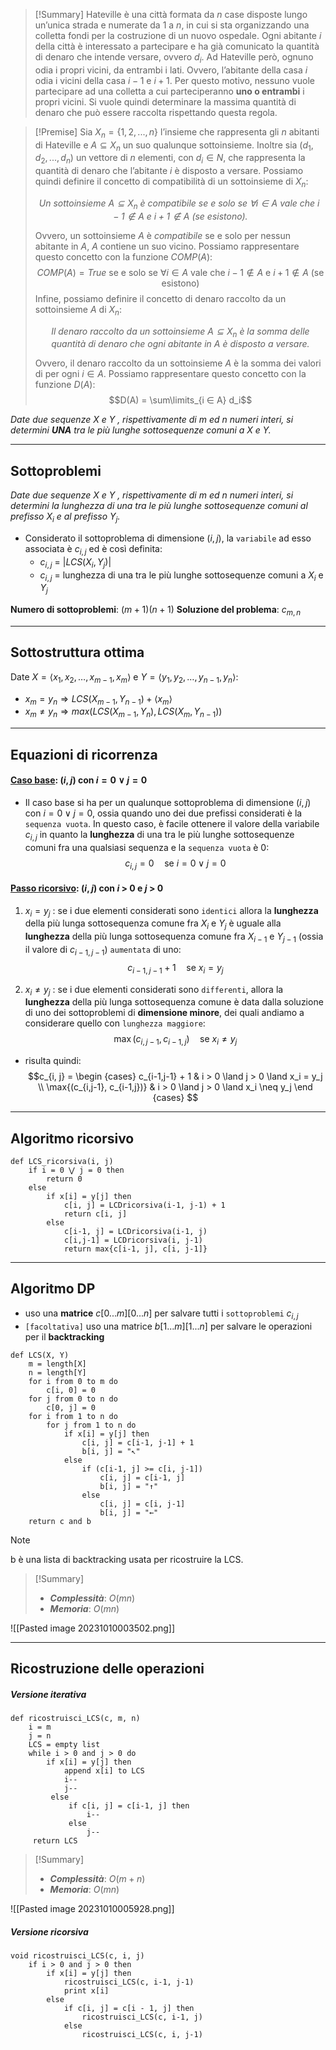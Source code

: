 
>[!Summary]
>Hateville è una città formata da $n$ case disposte lungo un’unica strada e numerate da $1$ a $n$, in cui si sta organizzando una colletta fondi per la costruzione di un nuovo ospedale. 
>Ogni abitante $i$ della città è interessato a partecipare e ha già comunicato la quantità di denaro che intende versare, ovvero $d_i$. 
>Ad Hateville però, ognuno odia i propri vicini, da entrambi i lati. 
>Ovvero, l’abitante della casa $i$ odia i vicini della casa $i − 1$ e $i + 1$. Per questo motivo, nessuno vuole partecipare ad una colletta a cui parteciperanno **uno o entrambi** i propri vicini. 
>Si vuole quindi determinare la massima quantità di denaro che può essere raccolta rispettando questa regola.

>[!Premise]
>Sia $X_n = \{1, 2, . . . , n\}$ l’insieme che rappresenta gli $n$ abitanti di Hateville e $A ⊆ X_n$ un suo qualunque sottoinsieme. Inoltre sia $(d_1, d_2, . . . , d_n)$ un vettore di $n$ elementi, con $d_i ∈ N$, che rappresenta la quantità di denaro che l’abitante $i$ è disposto a versare.
>Possiamo quindi definire il concetto di compatibilità di un sottoinsieme di $X_n$:
>
>*<center>Un sottoinsieme $A ⊆ X_n$ è compatibile se e solo se $∀i ∈ A$ vale che $i − 1 \not\in A$ e $i + 1 \not\in A$ (se esistono).</center>*
>
>Ovvero, un sottoinsieme $A$ è $compatibile$ se e solo per nessun abitante in $A$, $A$ contiene un suo vicino. Possiamo rappresentare questo concetto con la funzione $COMP(A)$:
>$$COMP(A) = True \text{ se e solo se } ∀i ∈ A \text{ vale che } i − 1 \not\in A \text{ e } i + 1 \not\in A \text{ (se esistono) }$$
>Infine, possiamo definire il concetto di denaro raccolto da un sottoinsieme $A$ di $X_n$:
>
>*<center>Il denaro raccolto da un sottoinsieme $A ⊆ X_n$ è la somma delle quantità di denaro che ogni abitante in $A$ è disposto a versare.</center>*
>
>Ovvero, il denaro raccolto da un sottoinsieme $A$ è la somma dei valori di per ogni $i ∈ A$. Possiamo rappresentare questo concetto con la funzione $D(A)$: $$D(A) = \sum\limits_{i ∈ A} d_i$$

*Date due sequenze $X$ e $Y$ , rispettivamente di $m$ ed $n$ numeri interi, si determini **UNA** tra le più lunghe sottosequenze comuni a $X$ e $Y$.*

---
## Sottoproblemi

*Date due sequenze $X$ e $Y$ , rispettivamente di $m$ ed $n$ numeri interi, si determini la lunghezza di una tra le più lunghe sottosequenze comuni al prefisso $X_i$ e al prefisso $Y_j$.*

- Considerato il sottoproblema di dimensione $(i, j)$, la `variabile` ad esso associata è $c_{i,j}$ ed è così definita:
	- $c_{i,j}$ = $|LCS(X_i, Y_j)|$
	- $c_{i,j}$ = lunghezza di una tra le più lunghe sottosequenze comuni a $X_i$ e $Y_j$

**Numero di sottoproblemi**: $(m+1)(n+1)$
**Soluzione del problema**: $c_{m, n}$

---
## Sottostruttura ottima

Date $X=⟨x_1, x_2, …, x_{m-1}, x_m⟩$ e $Y=⟨y_1, y_2, …, y_{n-1}, y_n⟩$:

- $x_m = y_n \Rightarrow LCS(X_{m-1}, Y_{n-1}) + ⟨x_m⟩$
- $x_m \neq y_n \Rightarrow max(LCS(X_{m-1}, Y_{n}), LCS(X_{m}, Y_{n-1}))$ 

---
## Equazioni di ricorrenza
#### <u>**Caso base**</u>: $(i, j)$ con $i = 0 ∨ j = 0$
- Il caso base si ha per un qualunque sottoproblema di dimensione $(i, j)$ con $i = 0 \lor j = 0$, ossia quando uno dei due prefissi considerati è la `sequenza vuota`.
	In questo caso, è facile ottenere il valore della variabile $c_{i,j}$ in quanto la **lunghezza** di una tra le più lunghe sottosequenze comuni fra una qualsiasi sequenza e la `sequenza vuota` è 0:
$$ c_{i,j} = 0 \quad\text{se } i = 0 \lor j = 0 $$

#### <u>**Passo ricorsivo**</u>: $(i, j)$ con $i$ > 0 e $j$ > 0
1. $x_i = y_j$ : 
	se i due elementi considerati sono `identici` allora la **lunghezza** della più lunga sottosequenza comune fra $X_i$ e $Y_j$ è uguale alla **lunghezza** della più lunga sottosequenza comune fra $X_{i−1}$ e $Y_{j−1}$ (ossia il valore di $c_{i−1,j−1}$) `aumentata` di uno:
$$c_{i-1,j-1} + 1 \quad\text{se } x_i = y_j$$

2. $x_i \neq y_j$ : 
	se i due elementi considerati sono `differenti`, allora la **lunghezza** della più lunga sottosequenza comune è data dalla soluzione di uno dei sottoproblemi di **dimensione minore**, dei quali andiamo a considerare quello con `lunghezza maggiore`: 
$$\max{(c_{i,j-1}, c_{i-1,j})} \quad\text{se } x_i \neq y_j$$
- risulta quindi:
$$c_{i, j} = 
\begin {cases} 
c_{i-1,j-1} + 1 & i > 0 \land j > 0 \land x_i = y_j \\
\max{(c_{i,j-1}, c_{i-1,j})} & i > 0 \land j > 0 \land x_i \neq y_j
\end {cases}
$$
---
## Algoritmo ricorsivo

``` Pseudocodice TI:"LCS_ricorsiva" "FOLD"
def LCS_ricorsiva(i, j)
	if i = 0 ⋁ j = 0 then 
		return 0 
	else 
		if x[i] = y[j] then 
			c[i, j] = LCDricorsiva(i-1, j-1) + 1 
			return c[i, j] 
		else 
			c[i-1, j] = LCDricorsiva(i-1, j) 
			c[i,j-1] = LCDricorsiva(i, j-1) 
			return max{c[i-1, j], c[i, j-1]}
```

---
## Algoritmo DP

- uso una **matrice** $c[0...m][0...n]$ per salvare tutti i `sottoproblemi` $c_{i, j}$
- `[facoltativa]` uso una matrice $b[1...m][1...n]$ per salvare le operazioni per il **backtracking**

``` Pseudocodice TI:"LCS" "FOLD"
def LCS(X, Y) 
	m = length[X]
	n = length[Y]
	for i from 0 to m do
		c[i, 0] = 0
	for j from 0 to n do
		c[0, j] = 0
	for i from 1 to n do
		for j from 1 to n do
			if x[i] = y[j] then
				c[i, j] = c[i-1, j-1] + 1
				b[i, j] = "↖"
			else
				if (c[i-1, j] >= c[i, j-1])
					c[i, j] = c[i-1, j]
					b[i, j] = "↑"
				else 
					c[i, j] = c[i, j-1]
					b[i, j] = "←"
	return c and b
```

>[!Note]
>b è una lista di backtracking usata per ricostruire la LCS.

> [!Summary]
> - ***Complessità***: $O(mn)$
> - ***Memoria***: $O(mn)$

![[Pasted image 20231010003502.png]]


---
## Ricostruzione delle operazioni

##### Versione iterativa

``` Pseudocodice TI:"ricostruisci_LCS" "FOLD"
def ricostruisci_LCS(c, m, n)
	i = m
	j = n
	LCS = empty list
	while i > 0 and j > 0 do
		if x[i] = y[j] then
			append x[i] to LCS
			i--
			j--
		 else
			 if c[i, j] = c[i-1, j] then
				 i--
			 else
				 j--
	 return LCS
```

> [!Summary]
> - ***Complessità***: $O(m + n)$
> - ***Memoria***: $O(mn)$


![[Pasted image 20231010005928.png]]

##### Versione ricorsiva

``` Pseudocodice TI:"ricostruisci_LCS" "FOLD"
void ricostruisci_LCS(c, i, j)
	if i > 0 and j > 0 then
		if x[i] = y[j] then
			ricostruisci_LCS(c, i-1, j-1)
			print x[i]
		else
			if c[i, j] = c[i - 1, j] then
				ricostruisci_LCS(c, i-1, j)
			else
				ricostruisci_LCS(c, i, j-1)
```
